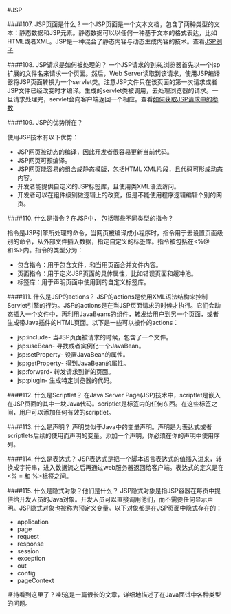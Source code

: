 #JSP

####107. JSP页面是什么 ?
一个JSP页面是一个文本文档，包含了两种类型的文本：静态数据和JSP元素。静态数据可以以任何一种基于文本的格式表达，比如HTML或者XML。JSP是一种混合了静态内容与动态生成内容的技术。查看[JSP例子](http://examples.javacodegeeks.com/enterprise-java/jsp/sample-jsp-java-server-page/)

####108. JSP请求是如何被处理的？
一个JSP请求的到来,浏览器首先以一个jsp扩展的文件名来请求一个页面。然后，Web Server读取到该请求，使用JSP编译器将JSP页面转换为一个servlet类。注意JSP文件只在该页面的第一次请求或者JSP文件已经改变时才编译。生成的servlet类被调用，去处理浏览器的请求。一旦请求处理完，servlet会向客户端返回一个相应。查看[如何获取JSP请求中的参数](http://examples.javacodegeeks.com/enterprise-java/jsp/get-request-parameter-in-jsp-page/)

####109. JSP的优势所在？

使用JSP技术有以下优势：
* JSP网页被动态的编译，因此开发者很容易更新当前代码。
* JSP网页可预编译。
* JSP网页能容易的组合成静态模版，包括HTML XML片段，且代码可形成动态内容。
* 开发者能提供自定义的JSP标签库，且使用类XML语法访问。
* 开发者可以在组件级别做逻辑上的改变，但是不能使用程序逻辑编辑个别的网页。

####110. 什么是指令？在JSP中， 包括哪些不同类型的指令？

指令是JSP引擎所处理的命令，当网页被编译成小程序时，指令用于去设置页面级别的命令，从外部文件插入数据，指定自定义的标签库。指令被包括在<%@ 和%>内。指令的类型分为：
* 包含指令：用于包含文件，和当用页面合并文件内容。
* 页面指令：用于定义JSP页面的具体属性，比如错误页面和缓冲池。
* 标签库：用于声明页面中使用到的自定义标签库。


####111. 什么是JSP的actions？
JSP的actions是使用XML语法结构来控制Servlet引擎的行为。JSP的actions是在当JSP页面请求的时候才执行。它们会动态插入一个文件中，再利用JavaBeans的组件，转发给用户到另一个页面，或者生成带Java插件的HTML页面。以下是一些可以操作的actions：
* jsp:include- 当JSP页面被请求的时候，包含了一个文件。
* jsp:useBean- 寻找或者实例化一个JavaBean。
* jsp:setProperty- 设置JavaBean的属性。
* jsp:getProperty- 得到JavaBean的属性。
* jsp:forward- 转发请求到新的页面。
* jsp:plugin- 生成特定浏览器的代码。

####112. 什么是Scriptlet？
在Java Server Page(JSP)技术中，scriptlet是嵌入在JSP页面的其中一块Java代码。scriptlet是标签内的任何东西。在这些标签之间，用户可以添加任何有效的scriptlet。

####113. 什么是声明？
声明类似于Java中的变量声明。声明是为表达式或者scriptlets后续的使用而声明的变量。添加一个声明，你必须在你的声明中使用序列。

####114. 什么是表达式？
JSP表达式是把一个脚本语言表达式的值插入进来，转换成字符串，进入数据流之后再通过web服务器返回给客户端。表达式的定义是在<% = 和 %>标签之间。

####115. 什么是隐式对象？他们是什么？
JSP隐式对象是指JSP容器在每页中提供给开发人员的Java对象。开发人员可以直接调用他们，而不需要任何显示声明。JSP隐式对象也被称为预定义变量。以下对象都是在JSP页面中隐式存在的：
* application
* page
* request
* response
* session
* exception
* out
* config
* pageContext
 
坚持看到这里了？哇!这是一篇很长的文章，详细地描述了在Java面试中各种类型的问题。